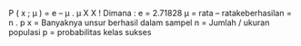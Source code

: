 <!-- -->
P ( x ; μ ) = e – μ . μ X
X !	Dimana : e = 2.71828
μ = rata – ratakeberhasilan = n . p
x = Banyaknya unsur berhasil dalam sampel
n = Jumlah / ukuran populasi
p = probabilitas kelas sukses

<!-- -->